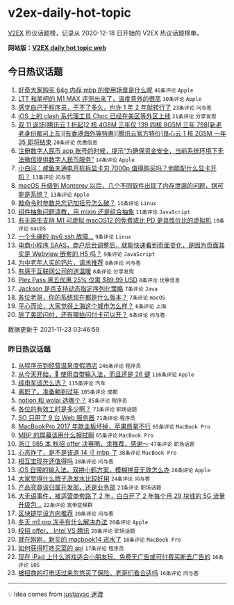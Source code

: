 # v2ex-daily-hot-topic

[V2EX](https://www.v2ex.com/) 热议话题榜，记录从 2020-12-18 日开始的 V2EX 热议话题榜单。

**网站版：[V2EX daily hot topic web](https://boojack.github.io/v2ex-daily-hot-topic-web/)**

## 今日热议话题

<!-- TODAY BEGIN -->

1. [好奇大家购买 64g 内存 mbp 的使用场景是什么呢](https://www.v2ex.com/t/817293) `46条评论` `Apple`
1. [LTT 和笔吧的 M1 MAX 评测出来了，温度意外的很高](https://www.v2ex.com/t/817295) `30条评论` `Apple`
1. [感觉自己干程序员，干不了多久，也许 1 年 2 年就转行了](https://www.v2ex.com/t/817285) `23条评论` `问与答`
1. [iOS 上的 clash 系代理工具 Choc 已经在美区等外区上线](https://www.v2ex.com/t/817296) `21条评论` `分享发现`
1. [双 11 返场[腾讯云 1 折起]2 核 4G8M 三年仅 139 四核 8G5M 三年 798[新老老身份都可上车][有香港海外等特惠][腾讯云官方特价]良心云 1 核 2G5M 一年 35 即将结束](https://www.v2ex.com/t/817288) `20条评论` `优惠信息`
1. [注册数字人民币 app 账号的时候，提示“为确保资金安全，当前系统环境下无法微信提供数字人民币服务”](https://www.v2ex.com/t/817294) `14条评论` `Apple`
1. [小白问：咸鱼未通电开机拆显卡刃 7000p 值得购买吗？他能配什么显卡开机？](https://www.v2ex.com/t/817302) `13条评论` `问与答`
1. [macOS 升级到 Monterey 以后，几个不同软件出现了内存泄漏的问题，锅可能是系统？](https://www.v2ex.com/t/817298) `13条评论` `Apple`
1. [敲命令时参数总忘记加括号怎么破？](https://www.v2ex.com/t/817313) `11条评论` `Linux`
1. [组件抽象问题请教，用 mixin 还是组合抽象](https://www.v2ex.com/t/817278) `11条评论` `JavaScript`
1. [有无原生支持 M1 可虚拟 macOS12 的免费或比 PD 更具性价比的虚拟机](https://www.v2ex.com/t/817280) `10条评论` `macOS`
1. [一个头痛的 ipv6 ssh 故障...](https://www.v2ex.com/t/817337) `9条评论` `Linux`
1. [电商小程序 SAAS，商户后台调整后，就能快速看到页面变化，是因为页面其实是 Webview 嵌套的 H5 吗？](https://www.v2ex.com/t/817279) `9条评论` `JavaScript`
1. [为中老年人买的钙片，请求推荐](https://www.v2ex.com/t/817334) `8条评论` `问与答`
1. [有感于互联网公司的送温暖](https://www.v2ex.com/t/817305) `8条评论` `分享发现`
1. [Plex Pass 黑五优惠 25% 仅需 $89.99 USD](https://www.v2ex.com/t/817282) `8条评论` `优惠信息`
1. [Jackson 是否支持动态指定序列化策略](https://www.v2ex.com/t/817338) `7条评论` `Java`
1. [各位老哥，你的系统现在都是什么版本？](https://www.v2ex.com/t/817307) `7条评论` `macOS`
1. [平心而论，大家觉得上海这个城市怎么样？](https://www.v2ex.com/t/817343) `6条评论` `上海`
1. [除了美团闪付，还有哪些闪付卡可以开？](https://www.v2ex.com/t/817292) `6条评论` `问与答`

数据更新于 2021-11-23 03:46:59

<!-- TODAY END -->

### 昨日热议话题

<!-- YESTERDAY BEGIN -->

1. [从程序员到经营温泉度假酒店](https://www.v2ex.com/t/817022) `246条评论` `程序员`
1. [从今天开始， 使用自带输入法，而且还是 26 键](https://www.v2ex.com/t/817021) `116条评论` `Apple`
1. [纯电车该怎么选？](https://www.v2ex.com/t/817033) `115条评论` `汽车`
1. [离职了，准备躺到过年](https://www.v2ex.com/t/817041) `105条评论` `成都`
1. [notion 和 wolai 选哪个？](https://www.v2ex.com/t/817134) `85条评论` `程序员`
1. [各位的有效工时是多少啊？](https://www.v2ex.com/t/817092) `71条评论` `职场话题`
1. [SO 只用了 9 台 Web 服务器](https://www.v2ex.com/t/817121) `71条评论` `程序员`
1. [MacBookPro 2017 年款主板坏掉，苹果质量不行](https://www.v2ex.com/t/817035) `65条评论` `MacBook Pro`
1. [MBP 的屏幕该用什么擦拭啊](https://www.v2ex.com/t/817104) `65条评论` `MacBook Pro`
1. [浙江 985 本 秋招 offer 决赛圈，求推荐，感谢～](https://www.v2ex.com/t/817038) `47条评论` `职场话题`
1. [心态炸了，是不是该退 14 寸 mbp 了](https://www.v2ex.com/t/817240) `38条评论` `MacBook Pro`
1. [相互宝现在还值得吗](https://www.v2ex.com/t/817209) `28条评论` `问与答`
1. [iOS 自带的输入法，双拼小鹤方案，模糊拼音无效怎么办](https://www.v2ex.com/t/817060) `26条评论` `Apple`
1. [大家觉得什么牌子洗发水比较好用](https://www.v2ex.com/t/817185) `24条评论` `问与答`
1. [产品究竟该归属开发部，还是业务部](https://www.v2ex.com/t/817172) `23条评论` `职场话题`
1. [大无语事件，被运营商套路了 2 年，白白开了 2 年每个月 29 块钱的 5G 流量升级包...](https://www.v2ex.com/t/817153) `22条评论` `宽带症候群`
1. [区块链毕设方向推荐](https://www.v2ex.com/t/817163) `20条评论` `问与答`
1. [冬天 m1 pro 冻手有什么解决办法](https://www.v2ex.com/t/817119) `20条评论` `Apple`
1. [校招 offer， Intel VS 腾讯](https://www.v2ex.com/t/817110) `20条评论` `职场话题`
1. [就在刚刚，新买的 macbook14 进水了](https://www.v2ex.com/t/817118) `18条评论` `MacBook Pro`
1. [如何获得叮咚买菜的 api](https://www.v2ex.com/t/817220) `17条评论` `程序员`
1. [现在 iPad 上什么游戏适合小朋友玩，免费无广告或可付费买断去广告的](https://www.v2ex.com/t/817243) `16条评论` `iOS`
1. [被招商的打电话过来忽悠买了保险，老哥们看合适吗](https://www.v2ex.com/t/817158) `16条评论` `问与答`

<!-- YESTERDAY END -->

---

💡 Idea comes from [justjavac 迷渡](https://github.com/justjavac/)
